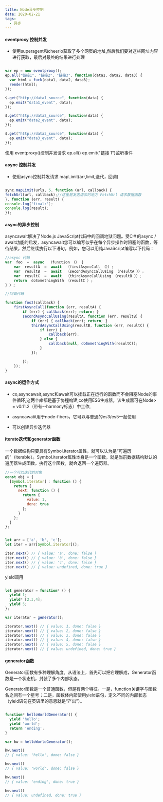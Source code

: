 ```yaml
---
title: Node异步控制
date: 2020-02-21
tags:
  - 异步
---
```


#### eventproxy 控制并发

* 使用superagent和cheerio获取了多个网页的地址,然后我们要对这些网址内容进行获取，最后对最终的结果进行处理

```javascript

var ep = new eventproxy();
ep.all("链接1", "链接2", "链接3", function(data1, data2, data3) {
  var html = fuck(data1, data2, data3);
  render(html);
});

$.get("http://data1_source", function(data) {
  ep.emit("data1_event", data);
});

$.get("http://data2_source", function(data) {
  ep.emit("data2_event", data);
});

$.get("http://data3_source", function(data) {
  ep.emit("data3_event", data);
});
```

使用 eventproxy()控制并发请求 ep.all() ep.emit("链接 1")监听事件

#### async 控制并发

* 使用async控制并发请求 mapLimit(arr,limit,迭代，回调)

```javascript

sync.mapLimit(urls, 5, function (url, callback) {
fetchUrl(url, callback);//这里是发送请求的地方 FetchUrl 请求数据函数
}, function (err, result) {
console.log('final:');
console.log(result);
});

```

#### async的异步控制

asyncawait解决了Node.js JavaScript代码中的回调地狱问题。受C＃的async / await功能的启发，asyncawait您可以编写似乎在每个异步操作时阻塞的函数，等待结果，然后继续执行以下语句。例如，您可以用纯JavaScript编写以下代码：

```javascript
//async 代码
var  foo  =  async  （function （） {
    var  resultA  =  await  （firstAsyncCall （））;
    var  resultB  =  await  （secondAsyncCallUsing （resultA ））;
    var  resultC  =  await  （thirdAsyncCallUsing （resultB ））;
    return  doSomethingWith （resultC ）;
} ）;

//回调代码

function foo2(callback) {
    firstAsyncCall(function (err, resultA) {
        if (err) { callback(err); return; }
        secondAsyncCallUsing(resultA, function (err, resultB) {
            if (err) { callback(err); return; }
            thirdAsyncCallUsing(resultB, function (err, resultC) {
                if (err) {
                    callback(err);
                } else {
                    callback(null, doSomethingWith(resultC));
                }
            });

        });
    });
}
```

#### async的运作方式

* co,asyncawait,async和await可以挂载正在运行的函数而不会阻塞Node的事件循环,这两个库都是基于协程构建,co使用ES6生成器，该生成器可在Node> = v0.11.2（带有--harmony标志）中工作,

* asyncawatit用于node-fibers，它可以与普通的es3/es5一起使用

* 可以创建异步迭代器

#### iterato迭代和generator函数

一个数据结构只要具有Symbol.iterator属性，就可以认为是“可遍历的”（iterable）。Symbol.iterator属性本身是一个函数，就是当前数据结构默认的遍历器生成函数。执行这个函数，就会返回一个遍历器。

```javascript
//一个可以迭代的对象
const obj = {
  [Symbol.iterator] : function () {
    return {
      next: function () {
        return {
          value: 1,
          done: true
        };
      }
    };
  }
};

```

```javascript

let arr = ['a', 'b', 'c'];
let iter = arr[Symbol.iterator]();

iter.next() // { value: 'a', done: false }
iter.next() // { value: 'b', done: false }
iter.next() // { value: 'c', done: false }
iter.next() // { value: undefined, done: true }

```

yield调用

```javascript

let generator = function* () {
  yield 1;
  yield* [2,3,4];
  yield 5;
};

var iterator = generator();

iterator.next() // { value: 1, done: false }
iterator.next() // { value: 2, done: false }
iterator.next() // { value: 3, done: false }
iterator.next() // { value: 4, done: false }
iterator.next() // { value: 5, done: false }
iterator.next() // { value: undefined, done: true }
```

#### generator函数

Generator函数有多种理解角度。从语法上，首先可以把它理解成，Generator函数是一个状态机，封装了多个内部状态。

Generator函数是一个普通函数，但是有两个特征。一是，function关键字与函数名之间有一个星号；二是，函数体内部使用yield语句，定义不同的内部状态（yield语句在英语里的意思就是“产出”）。

```javascript

function* helloWorldGenerator() {
  yield 'hello';
  yield 'world';
  return 'ending';
}

var hw = helloWorldGenerator();

hw.next()
// { value: 'hello', done: false }

hw.next()
// { value: 'world', done: false }

hw.next()
// { value: 'ending', done: true }

hw.next()
// { value: undefined, done: true }
```
